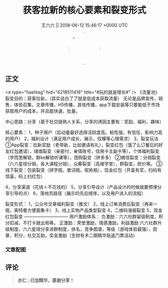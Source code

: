 <h1 align="center">获客拉新的核心要素和裂变形式</h1>




<p align="center">
    <a>王六六 || 2018-06-12 15:46:17 &#43;0000 UTC</a>
</p>

<div align="center">
    <img src="https://images.zsxq.com/FjoEggTJXg0GLhFKLn_iorf4P59Z?e=1590940799&amp;token=kIxbL07-8jAj8w1n4s9zv64FuZZNEATmlU_Vm6zD:ri9uHackkQeE-KOwebEfmaM-3AM=" width="100" height="100" style="border:1px solid;border-radius:50%; color:#ffffff"/>
</div>




## 正文

<div>
&lt;e type=&#34;hashtag&#34; hid=&#34;4218511418&#34; title=&#34;#玩的就是增长#&#34; /&gt;  《流量池》
裂变目的：获客拉新。（其实说白了了就是低成本获取流量）
无论是品牌宣传，销售，体验召集，文章传播，H5传播，游戏传播，app下载安装等只要能低于市场获取用户的成本，并且能快速，批量。

中心思路：分享（基于社交链熟人关系，分享的诱因主要有：奖励，福利，趣味）

核心要素：
1，种子用户（启动量最好选择活跃度高。粘性强，有信任，影响力高的用户）
2，福利设计（满足用户成长，展示，炫耀等心理需求）
3，裂变玩法
①App裂变：拉新奖励（老带新，比如邀请有礼），裂变红包（饿了么订餐后的好友红包邀请），储值裂变（亲密付，亲情账号，信用卡主副卡等），个体福利裂变（学而思解锁，群ke解锁听课等），团购裂变（拼多多）
②微信裂变：分销裂变（六六星球分销，各大课程分销），众筹裂变（高维学堂），群裂变，砍价等。
③线下裂变：包装裂变（拼字瓶，歌词瓶，昵称瓶），现金红包（开盖有奖，扫码有惊喜，码上扫红包）

4，分享渠道（花钱＋不花钱的）
5，分享引导设计（产品设计的时候就要预埋分享引导的点）
6，落地页路径（展示的先后顺序，以及用户进入的流程）

裂变形式：
1，公众号文章福利裂变（推文）
2，线上订单消费后裂变（再来一瓶，奥特曼方便面集卡）
3，线上实物产品类型裂变
4，二维码海报裂变
5，现金红包裂变
——————————
用户激励体系：
负激励：六六社群留级制度，积分扣减，不打卡就出局等。
正激励：荣誉激励，情感激励，利益激励
六六社群升级制度，六六星球分享进群制度，排名，竞争图谱，等级（游戏体验最强），勋章，积分，社交互助，奖金激励（生财有术二期精华贴返门票活动）
</div>

### 文章配图

<div class="image" align="center">

</div>


## 评论

<div align="left">
<div>

<blockquote >
<span> <strong>亦仁 : 已加精华，感谢分享！ </strong></span>
</blockquote>

</div>
</div>